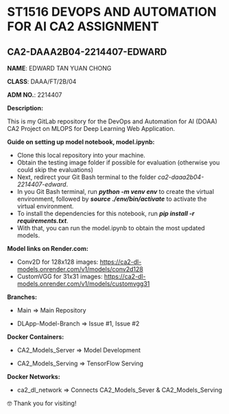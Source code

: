 # ST1516 DEVOPS AND AUTOMATION FOR AI CA2 ASSIGNMENT
## CA2-DAAA2B04-2214407-EDWARD

<b>NAME</b>: EDWARD TAN YUAN CHONG

<b>CLASS</b>: DAAA/FT/2B/04

<b>ADM NO.</b>: 2214407

<b>Description:</b>

This is my GitLab repository for the DevOps and Automation for AI (DOAA) CA2 Project on MLOPS for Deep Learning Web Application.

<b>Guide on setting up model notebook, model.ipynb:</b>
- Clone this local repository into your machine.
- Obtain the testing image folder if possible for evaluation (otherwise you could skip the evaluations)
- Next, redirect your Git Bash terminal to the folder <i>ca2-daaa2b04-2214407-edward</i>.
- In you Git Bash terminal, run <i><b>python -m venv env</b></i> to create the virtual environment, followed by <i><b>source ./env/bin/activate</b></i> to activate the virtual environment.
- To install the dependencies for this notebook, run <i><b>pip install -r requirements.txt</b></i>.
- With that, you can run the model.ipynb to obtain the most updated models.

<b>Model links on Render.com:</b>
- Conv2D for 128x128 images: https://ca2-dl-models.onrender.com/v1/models/conv2d128
- CustomVGG for 31x31 images: https://ca2-dl-models.onrender.com/v1/models/customvgg31 

<b>Branches:</b>

- Main => Main Repository

- DLApp-Model-Branch => Issue #1, Issue #2

<b>Docker Containers:</b>

- CA2_Models_Server => Model Development

- CA2_Models_Serving => TensorFlow Serving

<b>Docker Networks:</b>

- ca2_dl_network => Connects CA2_Models_Sever & CA2_Models_Serving

🤓 Thank you for visiting!